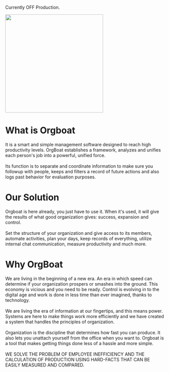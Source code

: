 Currently OFF Production.

<img class="lighthouse" data-ix="fade-in-bottom-scroll-in" src="http://www.orgboat.com/outside/images/tour_measure1.png" width="309" style="transition: opacity 0.2s ease 0s, opacity 1000ms, transform 200ms; opacity: 1; transform: translateX(0px) translateY(0px) translateZ(0px) scaleX(1) scaleY(1);" align="center">
 <h1 class="heading" id="WhatIsOrgBoat">What is Orgboat</h1>
            <div class="post-content">It is a&nbsp;<span><span class="subrayar2">smart and simple</span></span>&nbsp;management software designed to reach high productivity levels. <span class="subrayar3">OrgBoat</span> establishes a framework, analyzes and unifies each person's job into a&nbsp;<span class="subrayar">powerful, unified force.<br><br></span>Its function is to separate and coordinate information to make sure you followup with people, keeps and filters a record of&nbsp;<span class="subrayar">future actions</span>&nbsp;and also logs past behavior for evaluation purposes.</div>
          </div>
          <div class="oursolution" id="ourSolution">
            <h1 class="heading" id="OurSolution">Our Solution</h1>
            <div class="post-content">Orgboat is here already, you just have to use it. When it's used, it will give the results of what good organization gives: success, expansion and control.
              <br>
              <br>Set the&nbsp;<span class="subrayar">structure of your organization</span>&nbsp;and give access to its members, automate activities,&nbsp;plan your days, keep records of everything, utilize internal chat communication, measure productivity and much more.</div>
          </div>
          <div class="whyorgboat" id="whyOrgBoat">
            <h1 class="heading" id="WhyOrgBoat">Why OrgBoat</h1>
            <div class="post-content">We are living in the beginning of a new era. An era in which speed can determine if your organization prospers or smashes into the ground. This economy is vicious and you need to be ready.<span class="subrayar">&nbsp;Control is evolving in to the digital age</span>&nbsp;and work is done in less time than ever imagined, thanks to technology.
              <br>
              <br>We are living the era of&nbsp;<span class="subrayar2">information at our fingertips</span>, and this means power. Systems are here to make things work more efficiently and we have created a system that handles the principles of organization.
              <br>
              <br>Organization is the discipline that determines how fast you can produce. It also lets you unattach yourself from the office when you want to. Orgboat is a tool that makes getting things done less of a hassle and more simple.
              <br><span class="subrayar3"><br xmlns="http://www.w3.org/1999/xhtml">WE SOLVE THE PROBLEM OF EMPLOYEE INEFFICIENCY AND THE CALCULATION OF PRODUCTION USING HARD-FACTS THAT CAN BE EASILY MEASURED AND COMPARED.</span>
            </div>
          </div>
   
     
